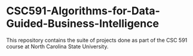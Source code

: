# CSC591-Algorithms-for-Data-Guided-Business-Intelligence

This repository contains the suite of projects done as part of the CSC 591 course at North Carolina State University.
